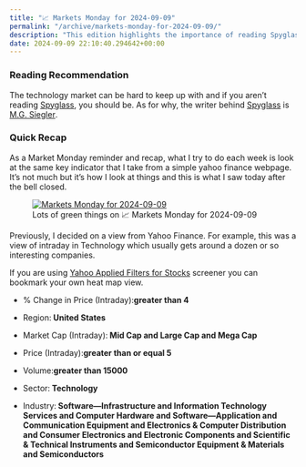 ```yaml
---
title: "📈 Markets Monday for 2024-09-09"
permalink: "/archive/markets-monday-for-2024-09-09/"
description: "This edition highlights the importance of reading Spyglass for tech market insights and a Monday recap."
date: 2024-09-09 22:10:40.294642+00:00
---
```


<h3>Reading Recommendation</h3><p>The technology market can be hard to keep up with and if you aren’t reading <a target="_blank" rel="noopener noreferrer nofollow" href="https://spyglass.org/">Spyglass</a>, you should be. As for why, the writer behind&nbsp;<a target="_blank" rel="noopener noreferrer nofollow" href="https://spyglass.org/">Spyglass</a> is <a target="_blank" rel="noopener noreferrer nofollow" href="https://mgsiegler.com/about">M.G. Siegler</a><span style="font-family: Tonos, -apple-system, BlinkMacSystemFont, Segoe UI, Helvetica, Arial, sans-serif; color: rgb(34, 34, 34)">.</span></p><h3>Quick Recap</h3><p>As a Market Monday reminder and recap, what I try to do each week is look at the same key indicator that I take from a simple yahoo finance webpage. It’s not much but it’s how I look at things and this is what I saw today after the bell closed.</p><figure><a href="https://finance.yahoo.com/screener/568c8b06-3f3e-497e-bae7-6dd1defc231c/heatmap" target="_blank" rel="noopener noreferrer"><img src="https://assets.buttondown.email/images/49c668e8-a834-4063-ba04-66b4b05f6c5e.png?w=960&amp;fit=max" alt="Markets Monday for 2024-09-09" draggable="false" contenteditable="false"></a><figcaption>Lots of green things on 📈 Markets Monday for 2024-09-09</figcaption></figure><p>Previously, I decided on a view from Yahoo Finance. For example, this was a view of intraday in Technology which usually gets around a dozen or so interesting companies.</p><p>If you are using <a target="_blank" rel="noopener noreferrer nofollow" href="https://finance.yahoo.com/screener/568c8b06-3f3e-497e-bae7-6dd1defc231c/heatmap">Yahoo Applied Filters for Stocks</a> screener you can bookmark your own heat map view.</p><ul><li><p>% Change in Price (Intraday):<strong>greater than 4</strong></p></li><li><p>Region:<strong> United States</strong></p></li><li><p>Market Cap (Intraday):<strong> Mid Cap and Large Cap and Mega Cap</strong></p></li><li><p>Price (Intraday):<strong>greater than or equal 5</strong></p></li><li><p>Volume:<strong>greater than 15000</strong></p></li><li><p>Sector:<strong> Technology</strong></p></li><li><p>Industry:<strong> Software—Infrastructure and Information Technology Services and Computer Hardware and Software—Application and Communication Equipment and Electronics &amp; Computer Distribution and Consumer Electronics and Electronic Components and Scientific &amp; Technical Instruments and Semiconductor Equipment &amp; Materials and Semiconductors</strong></p></li></ul><p></p>